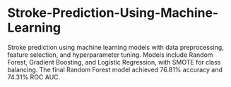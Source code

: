 # Stroke-Prediction-Using-Machine-Learning
Stroke prediction using machine learning models with data preprocessing, feature selection, and hyperparameter tuning. Models include Random Forest, Gradient Boosting, and Logistic Regression, with SMOTE for class balancing. The final Random Forest model achieved 76.81% accuracy and 74.31% ROC AUC.
